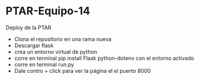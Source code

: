 # PTAR-Equipo-14
Deploy de la PTAR
- Clona el repositorio en una rama nueva
- Descargar flask
- crea un entorno virtual de python
- corre en terminal pip install Flask python-dotenv con el entorno activado
- corre en terminal run.py 
- Dale contro + click para ver la página el el puerto 8000